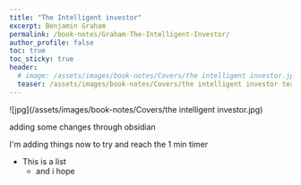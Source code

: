 ```yaml
---
title: "The Intelligent investor"
excerpt: Benjamin Graham
permalink: /book-notes/Graham-The-Intelligent-Investor/
author_profile: false
toc: true
toc_sticky: true
header:
  # image: /assets/images/book-notes/Covers/the intelligent investor.jpg
  teaser: /assets/images/book-notes/Covers/the intelligent investor teaser.png
---
```


![jpg](/assets/images/book-notes/Covers/the intelligent investor.jpg)

adding some changes through obsidian 

I'm adding things now
to try and reach the 1 min timer
- This is a list
	- and i hope 